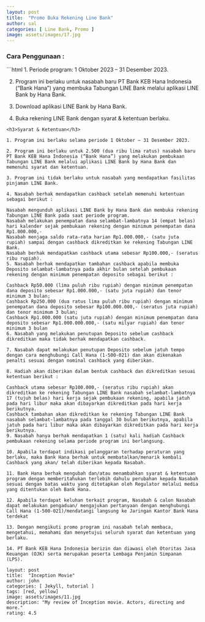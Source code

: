 ```yaml
---
layout: post
title:  "Promo Buka Rekening Line Bank"
author: sal
categories: [ Line Bank, Promo ]
image: assets/images/17.jpg
---
```

<h3>Cara Penggunaan :</h3>
```html
1. Periode program: 1 Oktober 2023 – 31 Desember 2023.

2. Program ini berlaku untuk nasabah baru PT Bank KEB Hana Indonesia (“Bank Hana”) yang membuka Tabungan LINE Bank melalui aplikasi LINE Bank by Hana Bank.

3. Download aplikasi LINE Bank by Hana Bank.

4. Buka rekening LINE Bank dengan syarat & ketentuan berlaku.
```
<h3>Syarat & Ketentuan</h3>   

1. Program ini berlaku selama periode 1 Oktober – 31 Desember 2023.

2. Program ini berlaku untuk 2.500 (dua ribu lima ratus) nasabah baru PT Bank KEB Hana Indonesia (“Bank Hana”) yang melakukan pembukaan Tabungan LINE Bank melalui aplikasi LINE Bank by Hana Bank dan memenuhi syarat dan ketentuan.

3. Program ini tidak berlaku untuk nasabah yang mendapatkan fasilitas pinjaman LINE Bank.

4. Nasabah berhak mendapatkan cashback setelah memenuhi ketentuan sebagai berikut :

Nasabah mengunduh aplikasi LINE Bank by Hana Bank dan membuka rekening Tabungan LINE Bank pada saat periode program.
Nasabah melakukan penempatan dana selambat-lambatnya 14 (empat belas) hari kalender sejak pembukaan rekening dengan minimum penempatan dana Rp1.000.000,-
Nasabah menjaga saldo rata-rata harian Rp1.000.000,- (satu juta rupiah) sampai dengan cashback dikreditkan ke rekening Tabungan LINE Bank.
Nasabah berhak mendapatkan cashback utama sebesar Rp100.000,- (seratus ribu rupiah).
5. Nasabah berhak mendapatkan tambahan cashback apabila membuka Deposito selambat-lambatnya pada akhir bulan setelah pembukaan rekening dengan minimum penempatan deposito sebagai berikut :

Cashback Rp50.000 (lima puluh ribu rupiah) dengan minimum penempatan dana deposito sebesar Rp1.000.000,- (satu juta rupiah) dan tenor minimum 3 bulan;
Cashback Rp250.000 (dua ratus lima puluh ribu rupiah) dengan minimum penempatan dana deposito sebesar Rp100.000.000,- (seratus juta rupiah) dan tenor minimum 3 bulan;
Cashback Rp1.000.000 (satu juta rupiah) dengan minimum penempatan dana deposito sebesar Rp1.000.000.000,- (satu milyar rupiah) dan tenor minimum 3 bulan
6. Nasabah yang melakukan penutupan Deposito sebelum cashback dikreditkan maka tidak berhak mendapatkan cashback.

7. Nasabah dapat melakukan penutupan Deposito sebelum jatuh tempo dengan cara menghubungi Call Hana (1-500-021) dan akan dikenakan penalti sesuai dengan nominal cashback yang diberikan.

8. Hadiah akan diberikan dalam bentuk cashback dan dikreditkan sesuai ketentuan berikut :

Cashback utama sebesar Rp100.000,- (seratus ribu rupiah) akan dikreditkan ke rekening Tabungan LINE Bank nasabah selambat-lambatnya 17 (tujuh belas) hari kerja sejak pembukaan rekening, apabila jatuh pada hari libur maka akan dibayarkan dikreditkan pada hari kerja berikutnya.
Cashback tambahan akan dikreditkan ke rekening Tabungan LINE Bank nasabah selambat-lambatnya pada tanggal 30 bulan berikutnya, apabila jatuh pada hari libur maka akan dibayarkan dikreditkan pada hari kerja berikutnya.
9. Nasabah hanya berhak mendapatkan 1 (satu) kali hadiah Cashback pembukaan rekening selama periode program ini berlangsung.

10. Apabila terdapat indikasi pelanggaran terhadap peraturan yang berlaku, maka Bank Hana berhak untuk membatalkan/menarik kembali Cashback yang akan/ telah diberikan kepada Nasabah.

11. Bank Hana berhak mengubah dan/atau menambahkan syarat & ketentuan program dengan memberitahukan terlebih dahulu perubahan kepada Nasabah sesuai dengan batas waktu yang ditetapkan oleh Regulator melalui media yang ditentukan oleh Bank Hana.

12. Apabila terdapat keluhan terkait program, Nasabah & calon Nasabah dapat melakukan pengaduan/ mengajukan pertanyaan dengan menghubungi Call Hana (1-500-021)/mendatangi langsung ke Jaringan Kantor Bank Hana terdekat

13. Dengan mengikuti promo program ini nasabah telah membaca, mengetahui, memahami dan menyetujui seluruh syarat dan ketentuan yang berlaku.

14. PT Bank KEB Hana Indonesia berizin dan diawasi oleh Otoritas Jasa Keuangan (OJK) serta merupakan peserta Lembaga Penjamin Simpanan (LPS).

layout: post
title:  "Inception Movie"
author: john
categories: [ Jekyll, tutorial ]
tags: [red, yellow]
image: assets/images/11.jpg
description: "My review of Inception movie. Actors, directing and more."
rating: 4.5
